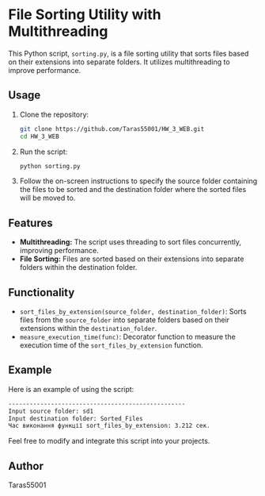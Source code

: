 # File Sorting Utility with Multithreading

This Python script, `sorting.py`, is a file sorting utility that sorts files based on their extensions into separate folders. It utilizes multithreading to improve performance.

## Usage

1. Clone the repository:

    ```bash
    git clone https://github.com/Taras55001/HW_3_WEB.git
    cd HW_3_WEB
    ```

2. Run the script:

    ```bash
    python sorting.py
    ```

3. Follow the on-screen instructions to specify the source folder containing the files to be sorted and the destination folder where the sorted files will be moved to.

## Features

- **Multithreading:** The script uses threading to sort files concurrently, improving performance.
- **File Sorting:** Files are sorted based on their extensions into separate folders within the destination folder.

## Functionality

- `sort_files_by_extension(source_folder, destination_folder)`: Sorts files from the `source_folder` into separate folders based on their extensions within the `destination_folder`.
- `measure_execution_time(func)`: Decorator function to measure the execution time of the `sort_files_by_extension` function.

## Example

Here is an example of using the script:

```bash
--------------------------------------------------
Input source folder: sd1
Input destination folder: Sorted_Files
Час виконання функції sort_files_by_extension: 3.212 сек.
```

Feel free to modify and integrate this script into your projects.

## Author

Taras55001
